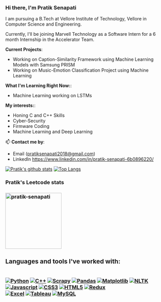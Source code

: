 ### Hi there, I'm Pratik Senapati 


I am pursuing a B.Tech at Vellore Institute of Technology, Vellore in Computer Science and Engineering. 

Currently, I'll be joining Marvell Technology as a Software Intern for a 6 month Internship in the Accelerator Team.

**Current Projects**:
- Working on Caption-Similarity Framework using Machine Learning Models with Samsung PRISM 
- Working on Music-Emotion Classification Project using Machine Learning


**What I'm Learning Right Now:**:
- Machine Learning working on LSTMs

 **My interests:**:
- Honing C and C++ Skills
- Cyber-Security
- Firmware Coding
- Machine Learning and Deep Learning



📫 **Contact me by**:
- Email (pratiksenapati2018@gmail.com)
- LinkedIn https://www.linkedin.com/in/pratik-senapati-6b0896220/




[![Pratik's github stats](https://github-readme-stats.vercel.app/api?username=pratik-senapati&theme=material-palenight&count_private=true&hide=contribs)](https://github.com/anuraghazra/github-readme-stats)
[![Top Langs](https://github-readme-stats.vercel.app/api/top-langs/?username=pratik-senapati&theme=material-palenight&hide=Jupyter&layout=compact)](https://github.com/anuraghazra/github-readme-stats)
<h3>Pratik's Leetcode stats<h3>
<img height="175em" src="https://leetcode.card.workers.dev/?username=CriMsonTYpo&theme=dark" alt="pratik-senapati"/>
<div>
  <h3>Languages and tools I've worked with:</h3><br>
<!--     <a href="https://"><img src="https://img.shields.io/badge/.NET-5C2D91?style=for-the-badge&logo=.net&logoColor=white" alt=".NET"></a>
    <a href="https://"><img src="https://img.shields.io/badge/bootstrap-%23563D7C.svg?style=for-the-badge&logo=bootstrap&logoColor=white" alt="Bootstrap"></a>
    <a href="https://"><img src="https://img.shields.io/badge/chakra-%234ED1C5.svg?style=for-the-badge&logo=chakraui&logoColor=white" alt="Chakra UI"></a>
    <a href="https://"><img src="https://img.shields.io/badge/express.js-%23404d59.svg?style=for-the-badge&logo=express&logoColor=%2361DAFB" alt="Express"></a>
    <a href="https://"><img src="https://img.shields.io/badge/MUI-%230081CB.svg?style=for-the-badge&logo=mui&logoColor=white" alt="MUI"></a>
    <a href="https://"><img src="https://img.shields.io/badge/NPM-%23000000.svg?style=for-the-badge&logo=npm&logoColor=white" alt="NPM"></a>
    <a href="https://"><img src="https://img.shields.io/badge/Next-black?style=for-the-badge&logo=next.js&logoColor=white" alt="Next.JS"></a>
    <a href="https://"><img src="https://img.shields.io/badge/node.js-6DA55F?style=for-the-badge&logo=node.js&logoColor=white" alt="Node.JS"></a>
    <a href="https://"><img src="https://img.shields.io/badge/react-%2320232a.svg?style=for-the-badge&logo=react&logoColor=%2361DAFB" alt="React"></a>
    <a href="https://"><img src="https://img.shields.io/badge/React_Router-CA4245?style=for-the-badge&logo=react-router&logoColor=white" alt="React-router"></a>
    <a href="https://"><img src="https://img.shields.io/badge/React%20Hook%20Form-%23EC5990.svg?style=for-the-badge&logo=reacthookform&logoColor=white" alt="React-hook-form"></a> -->
<!--     <a href="https://"><img src="https://img.shields.io/badge/redux-%23593d88.svg?style=for-the-badge&logo=redux&logoColor=white" alt="Redux"></a>
    <a href="https://"><img src="https://img.shields.io/badge/tailwindcss-%2338B2AC.svg?style=for-the-badge&logo=tailwind-css&logoColor=white" alt="Redux"></a>
    <a href="https://"><img src="https://img.shields.io/badge/webpack-%238DD6F9.svg?style=for-the-badge&logo=webpack&logoColor=black" alt="Webpack"></a> -->
  <a href="https://"><img src="https://img.shields.io/badge/Python-FFD43B?style=for-the-badge&logo=python&logoColor=blue" alt="Python"></a>
     <a href="https://"><img src="https://img.shields.io/badge/C%2B%2B-00599C?style=for-the-badge&logo=c%2B%2B&logoColor=white" alt="C++"></a>
  <a href="https://"><img src="https://img.shields.io/badge/Scrapy-%23024ea3.svg?style=for-the-badge&logo=scrapy&logoColor=white" alt="Scrapy"></a>
<a href="https://"><img src="https://img.shields.io/badge/Pandas-%23150458.svg?style=for-the-badge&logo=pandas&logoColor=white" alt="Pandas"></a>
<a href="https://"><img src="https://img.shields.io/badge/Matplotlib-%23F37726.svg?style=for-the-badge&logo=matplotlib&logoColor=white" alt="Matplotlib"></a>
<a href="https://"><img src="https://img.shields.io/badge/NLTK-%2300BFFF.svg?style=for-the-badge&logo=nltk&logoColor=white" alt="NLTK"></a>
   <a href="https://"><img src="https://img.shields.io/badge/JavaScript-323330?style=for-the-badge&logo=javascript&logoColor=F7DF1E" alt="Javascript"></a>
    <a href="https://"><img src="https://img.shields.io/badge/CSS3-1572B6?style=for-the-badge&logo=css3&logoColor=white" alt="CSS3"></a>
    <a href="https://"><img src="https://img.shields.io/badge/HTML5-E34F26?style=for-the-badge&logo=html5&logoColor=white" alt="HTML5"></a>
<a href="https://"><img src="https://img.shields.io/badge/tailwindcss-%2338B2AC.svg?style=for-the-badge&logo=tailwind-css&logoColor=white" alt="Redux"></a>
  <br>
<a href="https://"><img src="https://img.shields.io/badge/Excel-217346?style=for-the-badge&logo=microsoft-excel&logoColor=white" alt="Excel"></a>
    <a href="https://"><img src="https://img.shields.io/badge/Tableau-%23E97627.svg?style=for-the-badge&logo=tableau&logoColor=white" alt="Tableau"></a>
<a href="https://"><img src="https://img.shields.io/badge/MySQL-%2300f.svg?style=for-the-badge&logo=mysql&logoColor=white" alt="MySQL"></a>
 
<!--     <a href="https://"><img src="https://img.shields.io/badge/C%23-239120?style=for-the-badge&logo=c-sharp&logoColor=white" alt="C#"></a> -->
  

   
    
   
    
  
<!--     <a href="https://"><img src="https://img.shields.io/badge/TypeScript-007ACC?style=for-the-badge&logo=typescript&logoColor=white" alt="Typescript"></a> -->
</div>



  <div>
  </div>




